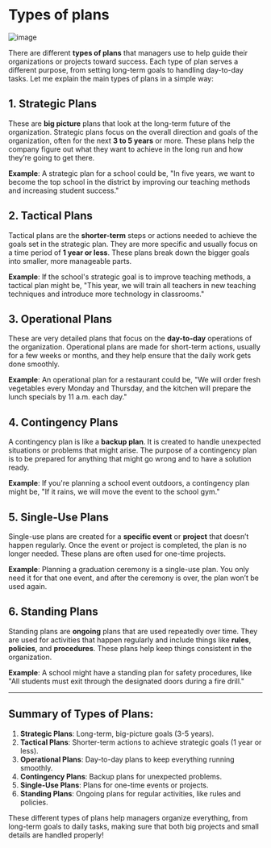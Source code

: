 # Types of plans
![image](https://github.com/user-attachments/assets/2d65d35b-bb44-4df6-975a-243b2186c6f0)

There are different **types of plans** that managers use to help guide their organizations or projects toward success. Each type of plan serves a different purpose, from setting long-term goals to handling day-to-day tasks. Let me explain the main types of plans in a simple way:

## 1. **Strategic Plans**
These are **big picture** plans that look at the long-term future of the organization. Strategic plans focus on the overall direction and goals of the organization, often for the next **3 to 5 years** or more. These plans help the company figure out what they want to achieve in the long run and how they’re going to get there.

**Example**: A strategic plan for a school could be, "In five years, we want to become the top school in the district by improving our teaching methods and increasing student success."

## 2. **Tactical Plans**
Tactical plans are the **shorter-term** steps or actions needed to achieve the goals set in the strategic plan. They are more specific and usually focus on a time period of **1 year or less**. These plans break down the bigger goals into smaller, more manageable parts.

**Example**: If the school's strategic goal is to improve teaching methods, a tactical plan might be, "This year, we will train all teachers in new teaching techniques and introduce more technology in classrooms."

## 3. **Operational Plans**
These are very detailed plans that focus on the **day-to-day** operations of the organization. Operational plans are made for short-term actions, usually for a few weeks or months, and they help ensure that the daily work gets done smoothly.

**Example**: An operational plan for a restaurant could be, "We will order fresh vegetables every Monday and Thursday, and the kitchen will prepare the lunch specials by 11 a.m. each day."

## 4. **Contingency Plans**
A contingency plan is like a **backup plan**. It is created to handle unexpected situations or problems that might arise. The purpose of a contingency plan is to be prepared for anything that might go wrong and to have a solution ready.

**Example**: If you're planning a school event outdoors, a contingency plan might be, "If it rains, we will move the event to the school gym."

## 5. **Single-Use Plans**
Single-use plans are created for a **specific event** or **project** that doesn’t happen regularly. Once the event or project is completed, the plan is no longer needed. These plans are often used for one-time projects.

**Example**: Planning a graduation ceremony is a single-use plan. You only need it for that one event, and after the ceremony is over, the plan won’t be used again.

## 6. **Standing Plans**
Standing plans are **ongoing** plans that are used repeatedly over time. They are used for activities that happen regularly and include things like **rules**, **policies**, and **procedures**. These plans help keep things consistent in the organization.

**Example**: A school might have a standing plan for safety procedures, like "All students must exit through the designated doors during a fire drill."

---

## Summary of Types of Plans:
1. **Strategic Plans**: Long-term, big-picture goals (3-5 years).
2. **Tactical Plans**: Shorter-term actions to achieve strategic goals (1 year or less).
3. **Operational Plans**: Day-to-day plans to keep everything running smoothly.
4. **Contingency Plans**: Backup plans for unexpected problems.
5. **Single-Use Plans**: Plans for one-time events or projects.
6. **Standing Plans**: Ongoing plans for regular activities, like rules and policies.

These different types of plans help managers organize everything, from long-term goals to daily tasks, making sure that both big projects and small details are handled properly!
